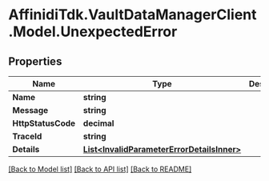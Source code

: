 # AffinidiTdk.VaultDataManagerClient.Model.UnexpectedError

## Properties

Name | Type | Description | Notes
------------ | ------------- | ------------- | -------------
**Name** | **string** |  | 
**Message** | **string** |  | 
**HttpStatusCode** | **decimal** |  | 
**TraceId** | **string** |  | 
**Details** | [**List&lt;InvalidParameterErrorDetailsInner&gt;**](InvalidParameterErrorDetailsInner.md) |  | [optional] 

[[Back to Model list]](../README.md#documentation-for-models) [[Back to API list]](../README.md#documentation-for-api-endpoints) [[Back to README]](../README.md)

